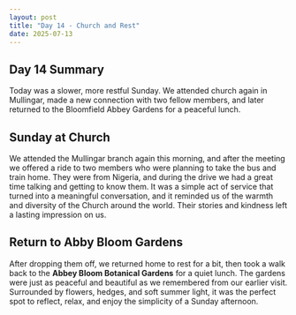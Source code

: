 ```yaml
---
layout: post
title: "Day 14 - Church and Rest"
date: 2025-07-13
---
```


## Day 14 Summary  
Today was a slower, more restful Sunday. We attended church again in Mullingar, made a new connection with two fellow members, and later returned to the Bloomfield Abbey Gardens for a peaceful lunch.

## Sunday at Church  
We attended the Mullingar branch again this morning, and after the meeting we offered a ride to two members who were planning to take the bus and train home. They were from Nigeria, and during the drive we had a great time talking and getting to know them. It was a simple act of service that turned into a meaningful conversation, and it reminded us of the warmth and diversity of the Church around the world. Their stories and kindness left a lasting impression on us.

## Return to Abby Bloom Gardens  
After dropping them off, we returned home to rest for a bit, then took a walk back to the **Abbey Bloom Botanical Gardens** for a quiet lunch. The gardens were just as peaceful and beautiful as we remembered from our earlier visit. Surrounded by flowers, hedges, and soft summer light, it was the perfect spot to reflect, relax, and enjoy the simplicity of a Sunday afternoon.

